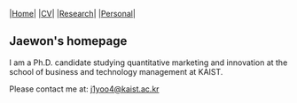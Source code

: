 |[Home](/README.md)| |[CV](/Research.md)| |[Research](/Research.md)| |[Personal](/Research.md)|

## Jaewon's homepage

I am a Ph.D. candidate studying quantitative marketing and innovation at the school of business and technology management at KAIST.

Please contact me at: j1yoo4@kaist.ac.kr
